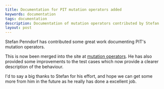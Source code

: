```yaml
---
title: Documentation for PIT mutation operators added
keywords: documentation
tags: documentation
description: Documentation of mutation operators contributed by Stefan Penndorf
layout: post
---
```


Stefan Penndorf has contributed some great work documenting PIT's mutation operators.

<!-- more -->

This is now been merged into the site at [mutation operators](/quickstart/mutators/). He has also provided some improvements to the test cases 
which now provide a clearer description of the behaviour.

I'd to say a big thanks to Stefan for his effort, and hope we can get some more from him in the future as he really has done a excellent job.





